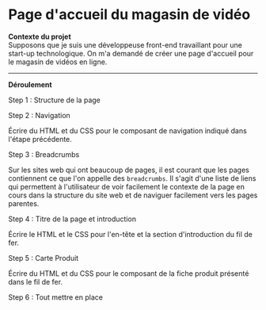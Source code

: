 # Page d'accueil du magasin de vidéo

**Contexte du projet**  
Supposons que je suis une développeuse front-end travaillant pour une start-up technologique. On m'a demandé de créer une page d'accueil pour le magasin de vidéos en ligne. 
***
**Déroulement**

Step 1 : Structure de la page

Step 2 : Navigation

Écrire du HTML et du CSS pour le composant de navigation indiqué dans l'étape précédente. 

Step 3 : Breadcrumbs

Sur les sites web qui ont beaucoup de pages, il est courant que les pages contiennent ce que l'on appelle des `breadcrumbs`. Il s'agit d'une liste de liens qui permettent à l'utilisateur de voir facilement le contexte de la page en cours dans la structure du site web et de naviguer facilement vers les pages parentes. 

Step 4 : Titre de la page et introduction

Écrire le HTML et le CSS pour l'en-tête et la section d'introduction du fil de fer. 

Step 5 : Carte Produit

Écrire du HTML et du CSS pour le composant de la fiche produit présenté dans le fil de fer. 

Step 6 : Tout mettre en place
